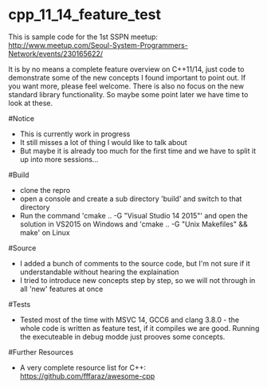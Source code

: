 # cpp_11_14_feature_test

This is sample code for the 1st SSPN meetup:
http://www.meetup.com/Seoul-System-Programmers-Network/events/230165622/

It is by no means a complete feature overview on C++11/14, just code to demonstrate some of the new concepts I found important to point out. If you want more, please feel welcome. There is also no focus on the new standard library functionality. So maybe some point later we have time to look at these.

#Notice
 * This is currently work in progress
 * It still misses a lot of thing I would like to talk about
 * But maybe it is already too much for the first time and we have to split it up into more sessions...
 
#Build
 * clone the repro
 * open a console and create a sub directory 'build' and switch to that directory
 * Run the command 'cmake .. -G "Visual Studio 14 2015"' and open the solution in VS2015 on Windows and 'cmake .. -G "Unix Makefiles" && make' on Linux
 
#Source
 * I added a bunch of comments to the source code, but I'm not sure if it understandable without hearing the explaination
 * I tried to introduce new concepts step by step, so we will not through in all 'new' features at once

#Tests
 * Tested most of the time with MSVC 14, GCC6 and clang 3.8.0 - the whole code is written as feature test, if it compiles we are good. Running the executeable in debug modde just prooves some concepts.

#Further Resources
 * A very complete resource list for C++: https://github.com/fffaraz/awesome-cpp
